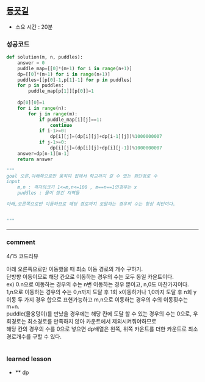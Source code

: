 
## [등굣길](https://programmers.co.kr/learn/courses/30/lessons/42898)
* 소요 시간 :  20분

### 성공코드
```python
def solution(m, n, puddles):
    answer = 0
    puddle_map=[[0]*(m+1) for i in range(n+1)]
    dp=[[0]*(m+1) for i in range(n+1)]
    puddles=[[p[0]-1,p[1]-1] for p in puddles]
    for p in puddles:
        puddle_map[p[1]][p[0]]=1
    
    dp[0][0]=1
    for i in range(n):
        for j in range(m):
            if puddle_map[i][j]==1:
                continue
            if i-1>=0:
                dp[i][j]=(dp[i][j]+dp[i-1][j])%1000000007
            if j-1>=0:
                dp[i][j]=(dp[i][j]+dp[i][j-1])%1000000007
    answer=dp[n-1][m-1]
    return answer

"""
goal 오른,아래쪽으로만 움직여 집에서 학교까지 갈 수 있는 최단경로 수
input
    m,n : 격자의크기 1<=m,n<=100 , m==n==1인경우는 x
    puddles : 물이 잠긴 지역들

아래,오른쪽으로만 이동하므로 해당 경로까지 도달하는 경우의 수는 항상 최단이다.
    

"""
```

----------------------------------------------------------------------------
### comment 
4/15 코드리뷰    

아래 오른쪽으로만 이동했을 때 최소 이동 경로의 개수 구하기.   
단방향 이동이므로 해당 칸으로 이동하는 경우의 수는 모두 동일 카운트이다.   
ex) 0.n으로 이동하는 경우의 수는 n번 이동하는 경우 뿐이고, n,0도 마찬가지이다.   
1,n으로 이동하는 경우의 수는 0,n까지 도달 후 1회 x이동하거나 1,0까지 도달 후 n회 y이동 두 가지 경우 합으로 표현가능하고 m,n으로 이동하는 경우의 수의 이동횟수는 m+n.   
puddle(물웅덩이)를 만났을 경우에는 해당 칸에 도달 할 수 있는 경우의 수는 0으로, 우회경로는 최소경로를 만족하지 않아 카운트에서 제외시켜줘야하므로   
해당 칸의 경우의 수를 0으로 넣으면 dp배열은 왼쪽, 위쪽 카운트를 더한 카운트로 최소경로개수를 구할 수 있다.   


#
#
 ### learned lesson
 
* ** dp
#
#
 
 
 
 

